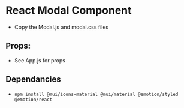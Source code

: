 # React Modal Component
- Copy the Modal.js and modal.css files

## Props:

- See App.js for props

## Dependancies 

- ```npm install @mui/icons-material @mui/material @emotion/styled @emotion/react```
  
